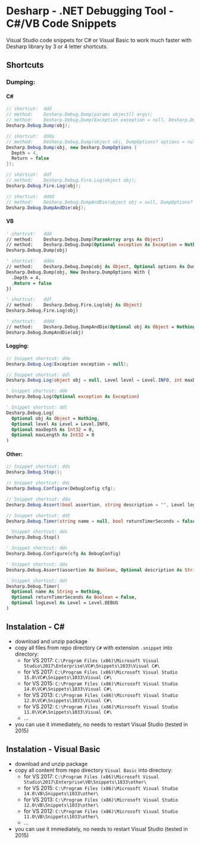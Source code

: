 # Desharp - .NET Debugging Tool - C#/VB Code Snippets
Visual Studio code snippets for C# or Visual Basic to work much faster with Desharp library by 3 or 4 letter shortcuts.

## Shortcuts

### Dumping:

#### C#

```csharp
// shortcut:  ddd
// method:    Desharp.Debug.Dump(params object[] args);
// method:    Desharp.Debug.Dump(Exception exception = null, Desharp.DumpOptions? options = null);
Desharp.Debug.Dump(obj);

// shortcut:  dddo
// method:    Desharp.Debug.Dump(object obj, DumpOptions? options = null);
Desharp.Debug.Dump(obj, new Desharp.DumpOptions {
  Depth = 4,
  Return = false
});

// shortcut:  ddf
// method:    Desharp.Debug.Fire.Log(object obj);
Desharp.Debug.Fire.Log(obj);

// shortcut:  dddd
// method:    Desharp.Debug.DumpAndDie(object obj = null, DumpOptions? options = null);
Desharp.Debug.DumpAndDie(obj);
```

#### VB
```vb
' shortcut:   ddd
// method:    Desharp.Debug.Dump(ParamArray args As Object)
// method:    Desharp.Debug.Dump(Optional exception As Exception = Nothing, Optional options As DumpOptions? = Nothing)
Desharp.Debug.Dump(obj)

' shortcut:   dddo
// method:    Desharp.Debug.Dump(obj As Object, Optional options As DumpOptions? = Nothing)
Desharp.Debug.Dump(obj, New Desharp.DumpOptions With {
  .Depth = 4,
  .Return = false
})

' shortcut:   ddf
// method:    Desharp.Debug.Fire.Log(obj As Object)
Desharp.Debug.Fire.Log(obj)

' shortcut:   dddd
// method:    Desharp.Debug.DumpAndDie(Optional obj As Object = Nothing, Optional options As DumpOptions? = Nothing)
Desharp.Debug.DumpAndDie(obj)
```

#### Logging:
```cs
// Snippet shortcut: dde
Desharp.Debug.Log(Exception exception = null);

// Snippet shortcut: ddl
Desharp.Debug.Log(object obj = null, Level level = Level.INFO, int maxDepth = 0, int maxLength = 0);
```

```vb
' Snippet shortcut: dde
Desharp.Debug.Log(Optional exception As Exception)

' Snippet shortcut: ddl
Desharp.Debug.Log(
  Optional obj As Object = Nothing, 
  Optional level As Level = Level.INFO, 
  Optional maxDepth As Int32 = 0, 
  Optional maxLength As Int32 = 0
)
```

#### Other:
```cs
// Snippet shortcut: dds
Desharp.Debug.Stop();

// Snippet shortcut: ddc
Desharp.Debug.Configure(DebugConfig cfg);

// Snippet shortcut: dda
Desharp.Debug.Assert(bool assertion, string description = "", Level logLevel = Level.DEBUG);

// Snippet shortcut: ddt
Desharp.Debug.Timer(string name = null, bool returnTimerSeconds = false, Level logLevel = Level.DEBUG);
```

```vb
' Snippet shortcut: dds
Desharp.Debug.Stop()

' Snippet shortcut: ddc
Desharp.Debug.Configure(cfg As DebugConfig)

' Snippet shortcut: dda
Desharp.Debug.Assert(assertion As Boolean, Optional description As String = "", Optional logLevel As Level = Level.DEBUG)

' Snippet shortcut: ddt
Desharp.Debug.Timer(
  Optional name As String = Nothing, 
  Optional returnTimerSeconds As Boolean = False, 
  Optional logLevel As Level = Level.DEBUG
)
```

## Instalation - C#
- download and unzip package
- copy all files from repo directory `C#` with extension `.snippet` into directory:
  - for VS 2017: `C:\Program Files (x86)\Microsoft Visual Studio\2017\Enterprise\VC#\Snippets\1033\Visual C#\`
  - for VS 2017: `C:\Program Files (x86)\Microsoft Visual Studio 15.0\VC#\Snippets\1033\Visual C#\`
  - for VS 2015: `C:\Program Files (x86)\Microsoft Visual Studio 14.0\VC#\Snippets\1033\Visual C#\`
  - for VS 2013: `C:\Program Files (x86)\Microsoft Visual Studio 12.0\VC#\Snippets\1033\Visual C#\`
  - for VS 2012: `C:\Program Files (x86)\Microsoft Visual Studio 11.0\VC#\Snippets\1033\Visual C#\`
  - ...
- you can use it immediately, no needs to restart Visual Studio (tested in 2015)

## Instalation - Visual Basic
- download and unzip package
- copy all content from repo directory `Visual Basic` into directory:
  - for VS 2017: `C:\Program Files (x86)\Microsoft Visual Studio\2017\Enterprise\VB\Snippets\1033\other\`
  - for VS 2015: `C:\Program Files (x86)\Microsoft Visual Studio 14.0\VB\Snippets\1033\other\`
  - for VS 2013: `C:\Program Files (x86)\Microsoft Visual Studio 12.0\VB\Snippets\1033\other\`
  - for VS 2012: `C:\Program Files (x86)\Microsoft Visual Studio 11.0\VB\Snippets\1033\other\`
  - ...
- you can use it immediately, no needs to restart Visual Studio (tested in 2015)
